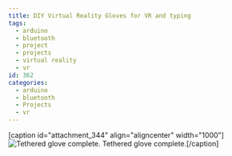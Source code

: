 ```yaml
---
title: DIY Virtual Reality Gloves for VR and typing
tags:
  - arduino
  - bluetooth
  - project
  - projects
  - virtual reality
  - vr
id: 362
categories:
  - arduino
  - bluetooth
  - Projects
  - vr
---
```


[caption id="attachment_344" align="aligncenter" width="1000"]![Tethered glove complete.](http://blog.ryanralph.net/wp-content/uploads/2015/06/edited-IMG_20150603_190459.jpg) Tethered glove complete.[/caption]